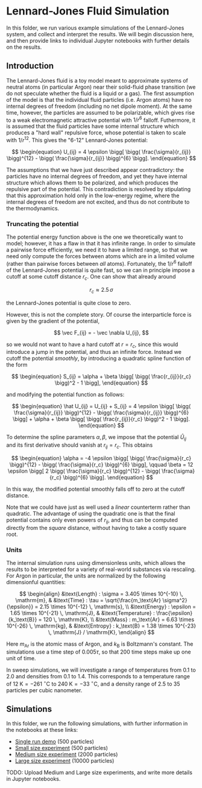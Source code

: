 # Lennard-Jones Fluid Simulation

In this folder, we run various example simulations of the Lennard-Jones system, and collect and interpret the results.  We will begin discussion here, and then provide links to individual Jupyter notebooks with further details on the results.

## Introduction

The Lennard-Jones fluid is a toy model meant to approximate systems of neutral atoms (in particular Argon) near their solid-fluid phase transition (we do not speculate whether the fluid is a liquid or a gas).  The first assumption of the model is that the individual fluid particles (i.e. Argon atoms) have no internal degrees of freedom (including no net dipole moment).  At the same time, however, the particles are assumed to be polarizable, which gives rise to a weak electromagnetic attractive potential with $1/r^6$ falloff.  Futhermore, it is assumed that the fluid particles have some internal structure which produces a "hard wall" repulsive force, whose potential is taken to scale with $1/r^{12}$.  This gives the "6-12" Lennard-Jones potential:

$$
\begin{equation}
U_{ij} = 4 \epsilon \bigg[ \bigg( \frac{\sigma}{r_{ij}} \bigg)^{12} - \bigg( \frac{\sigma}{r_{ij}} \bigg)^{6} \bigg].
\end{equation}
$$

The assumptions that we have just described appear contradictory: the particles have no internal degrees of freedom, and yet they have internal structure which allows them to be polarized, and which produces the repulsive part of the potential.  This contradiction is resolved by stipulating that this approximation hold only in the low-energy regime, where the internal degrees of freedom are not excited, and thus do not contribute to the thermodynamics.

### Truncating the potential

The potential energy function above is the one we theoretically want to model; however, it has a flaw in that it has infinite range.  In order to simulate a pairwise force efficiently, we need it to have a limited range, so that we need only compute the forces between atoms which are in a limited volume (rather than pairwise forces between *all* atoms).  Fortunately, the $1/r^6$ falloff of the Lennard-Jones potential is quite fast, so we can in principle impose a cutoff at some cutoff distance $r_c$.  One can show that already around

$$
r_c \approx 2.5 \, \sigma
$$

the Lennard-Jones potential is quite close to zero.

However, this is not the complete story.  Of course the interparticle force is given by the gradient of the potential,

$$
\vec F_{ij} = - \vec \nabla U_{ij},
$$

so we would not want to have a hard cutoff at $r = r_c$, since this would introduce a jump in the potential, and thus an infinite force.  Instead we cutoff the potential *smoothly*, by introducing a quadratic spline function of the form

$$
\begin{equation}
S_{ij} = \alpha + \beta \bigg[ \bigg( \frac{r_{ij}}{r_c} \bigg)^2 - 1 \bigg],
\end{equation}
$$

and modifying the potential function as follows:

$$
\begin{equation}
\hat U_{ij} = U_{ij} + S_{ij} = 4 \epsilon \bigg[ \bigg( \frac{\sigma}{r_{ij}} \bigg)^{12} - \bigg( \frac{\sigma}{r_{ij}} \bigg)^{6} \bigg] + \alpha + \beta \bigg[ \bigg( \frac{r_{ij}}{r_c} \bigg)^2 - 1 \bigg].
\end{equation}
$$

To determine the spline parameters $\alpha, \beta$, we impose that the potential $\hat U_{ij}$ and its first derivative should vanish at $r_{ij} = r_c$.  This obtains

$$
\begin{equation}
\alpha = -4 \epsilon \bigg[ \bigg( \frac{\sigma}{r_c} \bigg)^{12} - \bigg( \frac{\sigma}{r_c} \bigg)^{6} \bigg], \qquad \beta = 12 \epsilon \bigg[ 2 \bigg( \frac{\sigma}{r_c} \bigg)^{12} - \bigg( \frac{\sigma}{r_c} \bigg)^{6} \bigg].
\end{equation}
$$

In this way, the modified potential smoothly falls off to zero at the cutoff distance.

Note that we could have just as well used a *linear* counterterm rather than quadratic.  The advantage of using the quadratic one is that the final potential contains only even powers of $r_{ij}$, and thus can be computed directly from the *square* distance, without having to take a costly square root.

### Units

The internal simulation runs using dimensionless units, which allows the results to be interpreted for a variety of real-world substances via rescaling.  For Argon in particular, the units are normalized by the following dimensionful quantities:

$$
\begin{align}
&\text{Length} : \sigma = 3.405 \times 10^{-10} \, \mathrm{m}, & &\text{Time} : \tau = \sqrt{\frac{m_\text{Ar} \sigma^2}{\epsilon}} = 2.15 \times 10^{-12} \, \mathrm{s}, \\
&\text{Energy} : \epsilon = 1.65 \times 10^{-21} \, \mathrm{J}, & &\text{Temperature} : \frac{\epsilon}{k_\text{B}} = 120 \, \mathrm{K}, \\
&\text{Mass} : m_\text{Ar} = 6.63 \times 10^{-26} \, \mathrm{kg}, & &\text{Entropy} : k_\text{B} = 1.38 \times 10^{-23} \, \mathrm{J} / \mathrm{K},
\end{align}
$$

Here $m_\text{Ar}$ is the atomic mass of Argon, and $k_\text{B}$ is Boltzmann's constant.  The simulations use a time step of $0.005 \tau$, so that 200 time steps make up one unit of time.

In sweep simulations, we will investigate a range of temperatures from $0.1$ to $2.0$ and densities from $0.1$ to $1.4$.  This corresponds to a temperature range of $12 \; \text{K} = -261 \; {}^\circ \text{C}$ to $240 \; \text{K} = -33 \; {}^\circ \text{C}$, and a density range of $2.5$ to $35$ particles per cubic nanometer.

## Simulations

In this folder, we run the following simulations, with further information in the notebooks at these links:

- [Single run demo](simple_run/simple_run.pdf) (500 particles)
- [Small size experiment](small_system/small_system.pdf) (500 particles)
- [Medium size experiment](medium_system/experiment.ipynb) (2000 particles)
- [Large size experiment](large_system/analysis.ipynb) (10000 particles)

TODO: Upload Medium and Large size experiments, and write more details in Jupyter notebooks.
